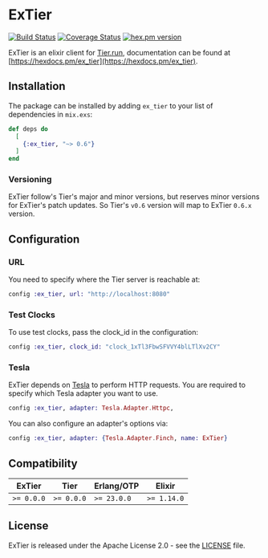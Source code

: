 # ExTier

[![Build Status](https://img.shields.io/github/actions/workflow/status/gordalina/ex_tier/ci.yml?branch=main&style=flat-square)](https://github.com/gordalina/ex_tier/actions?query=workflow%3A%22ci%22)
[![Coverage Status](https://img.shields.io/codecov/c/github/gordalina/ex_tier?style=flat-square)](https://app.codecov.io/gh/gordalina/ex_tier)
[![hex.pm version](https://img.shields.io/hexpm/v/ex_tier?style=flat-square)](https://hex.pm/packages/ex_tier)

ExTier is an elixir client for [Tier.run](https://tier.run), documentation can be found at [https://hexdocs.pm/ex_tier](https://hexdocs.pm/ex_tier).

## Installation

The package can be installed by adding `ex_tier` to your list of dependencies in `mix.exs`:

```elixir
def deps do
  [
    {:ex_tier, "~> 0.6"}
  ]
end
```

### Versioning

ExTier follow's Tier's major and minor versions, but reserves minor versions for ExTier's patch updates. So Tier's `v0.6` version will map to ExTier `0.6.x` version.

## Configuration

### URL

You need to specify where the Tier server is reachable at:

```elixir
config :ex_tier, url: "http://localhost:8080"
```

### Test Clocks

To use test clocks, pass the clock_id in the configuration:

```elixir
config :ex_tier, clock_id: "clock_1xTl3FbwSFVVY4blLTlXv2CY"
```

### Tesla

ExTier depends on [Tesla](https://github.com/elixir-tesla/tesla) to perform HTTP requests. You are required to specify which Tesla adapter you want to use.

```elixir
config :ex_tier, adapter: Tesla.Adapter.Httpc,
```

You can also configure an adapter's options via:

```elixir
config :ex_tier, adapter: {Tesla.Adapter.Finch, name: ExTier}
```

## Compatibility

| ExTier     | Tier        | Erlang/OTP | Elixir       |
| -          | -           | -          | -            |
| `>= 0.0.0` | `>= 0.0.0`  | `>= 23.0.0` | `>= 1.14.0` |

## License

ExTier is released under the Apache License 2.0 - see the [LICENSE](LICENSE) file.
